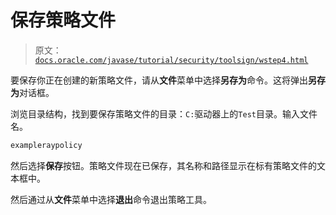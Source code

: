 # 保存策略文件

> 原文：[`docs.oracle.com/javase/tutorial/security/toolsign/wstep4.html`](https://docs.oracle.com/javase/tutorial/security/toolsign/wstep4.html)

要保存你正在创建的新策略文件，请从**文件**菜单中选择**另存为**命令。这将弹出**另存为**对话框。

浏览目录结构，找到要保存策略文件的目录：`C:`驱动器上的`Test`目录。输入文件名。

```java
exampleraypolicy

```

然后选择**保存**按钮。策略文件现在已保存，其名称和路径显示在标有策略文件的文本框中。

然后通过从**文件**菜单中选择**退出**命令退出策略工具。
